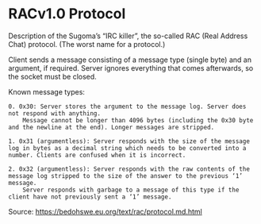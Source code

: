 # RACv1.0 Protocol

Description of the Sugoma’s “IRC killer”, the so-called RAC (Real Address Chat) protocol. (The worst name for a protocol.)

Client sends a message consisting of a message type (single byte) and an argument, if required. Server ignores everything that comes afterwards, so the socket must be closed.

Known message types:

    0. 0x30: Server stores the argument to the message log. Server does not respond with anything.
        Message cannot be longer than 4096 bytes (including the 0x30 byte and the newline at the end). Longer messages are stripped.

    1. 0x31 (argumentless): Server responds with the size of the message log in bytes as a decimal string which needs to be converted into a number. Clients are confused when it is incorrect.

    2. 0x32 (argumentless): Server responds with the raw contents of the message log stripped to the size of the answer to the previous ‘1’ message.
        Server responds with garbage to a message of this type if the client have not previously sent a ‘1’ message.

Source: https://bedohswe.eu.org/text/rac/protocol.md.html
